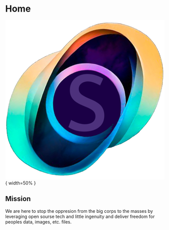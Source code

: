 # Home

![PhotoPixels](./img/AppIcon.8d9c859905837e012352.png){ width=50% }

## Mission
We are here to stop the oppresion from the big corps to the masses by leveraging open sourse tech and little ingenuity and deliver freedom for peoples data, images, etc. files.